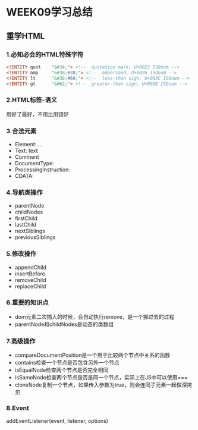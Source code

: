 # WEEK09学习总结

## 重学HTML

### 1.必知必会的HTML特殊字符

```html
<!ENTITY quot    "&#34;"> <!--  quotation mark, U+0022 ISOnum -->
<!ENTITY amp     "&#38;#38;"> <!--  ampersand, U+0026 ISOnum -->
<!ENTITY lt      "&#38;#60;"> <!--  less-than sign, U+003C ISOnum -->
<!ENTITY gt      "&#62;"> <!--  greater-than sign, U+003E ISOnum -->
```

### 2.HTML标签-语义

用好了最好，不用比用错好

### 3.合法元素

- Element: <tagname>...</tagname>
- Text: text
- Comment <!-- comment -->
- DocumentType: <!DocType html>
- ProcessingInstruction: <?a 1?>
- CDATA: <![CDATA[]]>

### 4.导航类操作

- parentNode
- childNodes
- firstChild
- lastChild
- nextSiblings
- previousSiblings

### 5.修改操作

- appendChild
- insertBefore
- removeChild
- replaceChild

### 6.重要的知识点

- dom元素二次插入的时候，会自动执行remove，是一个挪过去的过程
- parentNode和childNodes是动态的类数组

### 7.高级操作

- compareDocumentPosition是一个用于比较两个节点中关系的函数
- contains检查一个节点是否包含另外一个节点
- isEqualNode检查两个节点是否完全相同
- isSameNode检查两个节点是否是同一个节点，实际上在JS中可以使用===
- cloneNode复制一个节点，如果传入参数为true，则会连同子元素一起做深拷贝

### 8.Event

addEventListener(event, listener, options)

